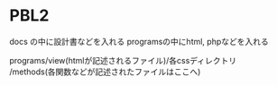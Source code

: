 # PBL2  
docs の中に設計書などを入れる
programsの中にhtml, phpなどを入れる


programs/view(htmlが記述されるファイル)/各cssディレクトリ  
        /methods(各関数などが記述されたファイルはここへ)

